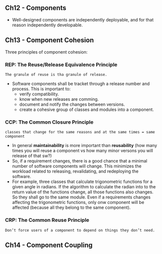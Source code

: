 ## Ch12 - Components
- Well-designed components are independently deployable, and for that reason independently developable.

## Ch13 - Component Cohesion
Three principles of component cohesion:

### REP: The Reuse/Release Equivalence Principle
`The granule of reuse is tha granule of release.`
- Software components shall be tracket through a release number and process. This is important to: 
  - verify compatibility.
  - know when new releases are comming.
  - document and notify the changes between versions.
  - create a cohesive group of classes and modules into a component.

### CCP: The Common Closure Principle

`classes that change for the same reasons and at the same times = same component`

- In general **maintainability** is more important than **reusability** (how many times you will reuse a component vs how many minor versons you will release of that sw?)
- So, if a requirement changes, there is a good chance that a minimal number of software components will change. This minimizes the workload related to releasing, revalidating, and redeploying the software.
- For example, three classes that calculate trigonometric functions for a given angle in radians. If the algorithm to calculate the radian into to the return value of the functions change, all those functions also changes. So they shall go to the same module. Even if a requirements changes affecting the trigonometric functions, only onw component will be affected (because all they belong to the same component).

### CRP: The Common Reuse Principle

`Don’t force users of a component to depend on things they don’t need.`

## Ch14 - Component Coupling